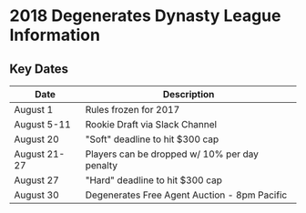 # 2018 Degenerates Dynasty League Information 

## Key Dates

| Date         | Description |
|--------------|-------------|
| August 1     | Rules frozen for 2017 |
| August 5-11  | Rookie Draft via Slack Channel |
| August 20    | "Soft" deadline to hit $300 cap |
| August 21-27 | Players can be dropped w/ 10% per day penalty |
| August 27    | "Hard" deadline to hit $300 cap |
| August 30    | Degenerates Free Agent Auction - 8pm Pacific |
